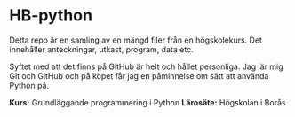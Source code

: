 # HB-python

Detta repo är en samling av en mängd filer från en högskolekurs. Det innehåller anteckningar, utkast, program, data etc. 

Syftet med att det finns på GitHub är helt och hållet personliga. Jag lär mig Git och GitHub och på köpet får jag en påminnelse om sätt att använda Python på. 

**Kurs:** Grundläggande programmering i Python
**Lärosäte:** Högskolan i Borås